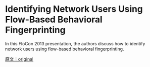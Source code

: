 
# Identifying Network Users Using Flow-Based Behavioral Fingerprinting

In this FloCon 2013 presentation, the authors discuss how to identify network users using flow-based behavioral fingerprinting.

[原文｜original](https://insights.sei.cmu.edu/library/identifying-network-users-using-flow-based-behavioral-fingerprinting/)
        
